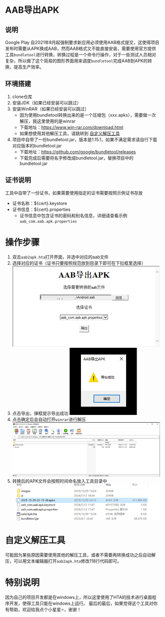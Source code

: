 # AAB导出APK

## 说明

Google Play 自2021年8月起强制要求新应用必须使用AAB格式提交，这使得项目发布时需要从APK换成AAB，然而AAB格式又不能直接安装，需要使用官方提供工具`bundletool`进行转换，转换过程是一个命令行操作，对于一些测试人员相对复杂，所以做了这个简易的图形界面用来调度`bundletool`完成AAB到APK的转换，提高生产效率。

## 环境搭建

1. clone仓库
2. 安装JDK（如果已经安装可以跳过）
3. 安装WinRAR（如果已经安装可以跳过）
    * 因为使用bundletool转换出来的是一个压缩包（xxx.apks），需要做一次解压，我这里使用的是winrar
    * 下载地址：https://www.win-rar.com/download.html
    * 如果想使用其他解压工具，请跳转到 [自定义解压工具](#自定义解压工具)
4. 项目中自带了一份bundletool.jar，版本是1.15.1，如果不满足需求请自行下载对应版本的bundletool.jar
    * 下载地址：https://github.com/google/bundletool/releases
    * 下载完成后需要将名字修改成bundletool.jar，替换项目中的bundletool.jar

## 证书说明

工具中自带了一份证书，如果需要使用指定的证书需要按照示例证书存放

* 证书名称：${cert}.keystore
* 证书信息：${cert}.properties
    * 证书信息中包含证书的密码和别名信息，详细请查看示例`aab_com.aab.apk.properties`

# 操作步骤

1. 双击`aab2apk.hta`打开界面，并选中对应的aab文件
2. 选择对应的证书（证书只要按照规范放到目录下即可在下拉框里选择）
![](images/step1.png)
3. 点击导出，弹框提示导出成功
![](images/step2.png)
4. 点击确定后会自动打开`winrar`进行解压
![](images/step3.png)
5. 转换后的APK文件会按照时间命名放入工具目录中
![](images/step4.png)

# 自定义解压工具

可能因为某些原因需要使用其他的解压工具，或者不需要再转换成功之后自动解压，可以用文本编辑器打开`aab2apk.hta`修改118行代码即可。

# 特别说明

因为自己的项目开发都是在windows上，所以这里使用了HTA的技术进行桌面程序开发，使得工具只能在windows上运行。
最后的最后，如果觉得这个工具对你有帮助，欢迎给我点个小星星⭐️，谢谢！
